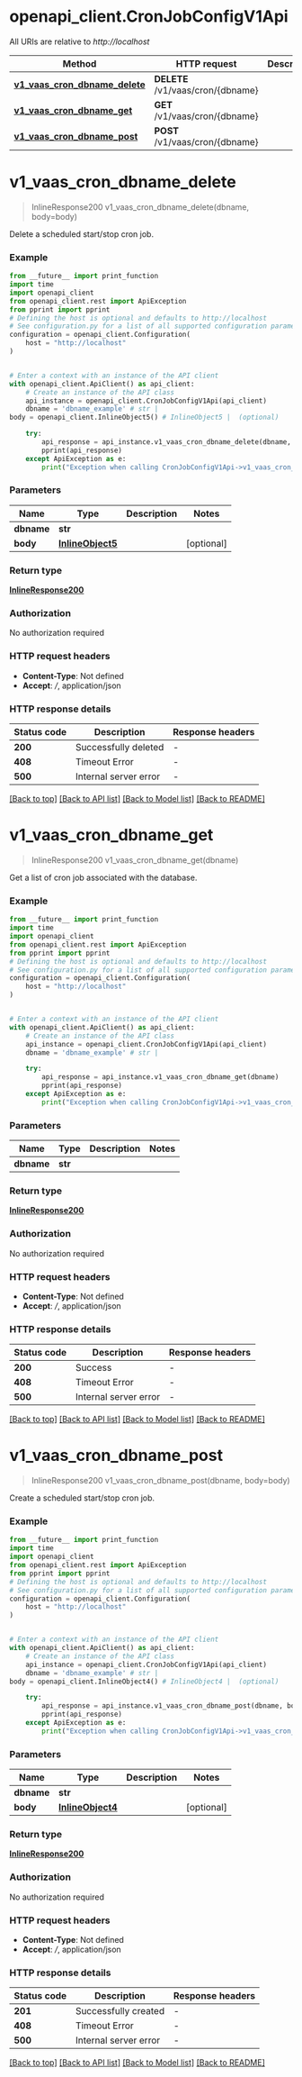 # openapi_client.CronJobConfigV1Api

All URIs are relative to *http://localhost*

Method | HTTP request | Description
------------- | ------------- | -------------
[**v1_vaas_cron_dbname_delete**](CronJobConfigV1Api.md#v1_vaas_cron_dbname_delete) | **DELETE** /v1/vaas/cron/{dbname} | 
[**v1_vaas_cron_dbname_get**](CronJobConfigV1Api.md#v1_vaas_cron_dbname_get) | **GET** /v1/vaas/cron/{dbname} | 
[**v1_vaas_cron_dbname_post**](CronJobConfigV1Api.md#v1_vaas_cron_dbname_post) | **POST** /v1/vaas/cron/{dbname} | 


# **v1_vaas_cron_dbname_delete**
> InlineResponse200 v1_vaas_cron_dbname_delete(dbname, body=body)



Delete a scheduled start/stop cron job.

### Example

```python
from __future__ import print_function
import time
import openapi_client
from openapi_client.rest import ApiException
from pprint import pprint
# Defining the host is optional and defaults to http://localhost
# See configuration.py for a list of all supported configuration parameters.
configuration = openapi_client.Configuration(
    host = "http://localhost"
)


# Enter a context with an instance of the API client
with openapi_client.ApiClient() as api_client:
    # Create an instance of the API class
    api_instance = openapi_client.CronJobConfigV1Api(api_client)
    dbname = 'dbname_example' # str | 
body = openapi_client.InlineObject5() # InlineObject5 |  (optional)

    try:
        api_response = api_instance.v1_vaas_cron_dbname_delete(dbname, body=body)
        pprint(api_response)
    except ApiException as e:
        print("Exception when calling CronJobConfigV1Api->v1_vaas_cron_dbname_delete: %s\n" % e)
```

### Parameters

Name | Type | Description  | Notes
------------- | ------------- | ------------- | -------------
 **dbname** | **str**|  | 
 **body** | [**InlineObject5**](InlineObject5.md)|  | [optional] 

### Return type

[**InlineResponse200**](InlineResponse200.md)

### Authorization

No authorization required

### HTTP request headers

 - **Content-Type**: Not defined
 - **Accept**: */*, application/json

### HTTP response details
| Status code | Description | Response headers |
|-------------|-------------|------------------|
**200** | Successfully deleted |  -  |
**408** | Timeout Error |  -  |
**500** | Internal server error |  -  |

[[Back to top]](#) [[Back to API list]](../README.md#documentation-for-api-endpoints) [[Back to Model list]](../README.md#documentation-for-models) [[Back to README]](../README.md)

# **v1_vaas_cron_dbname_get**
> InlineResponse200 v1_vaas_cron_dbname_get(dbname)



Get a list of cron job associated with the database.

### Example

```python
from __future__ import print_function
import time
import openapi_client
from openapi_client.rest import ApiException
from pprint import pprint
# Defining the host is optional and defaults to http://localhost
# See configuration.py for a list of all supported configuration parameters.
configuration = openapi_client.Configuration(
    host = "http://localhost"
)


# Enter a context with an instance of the API client
with openapi_client.ApiClient() as api_client:
    # Create an instance of the API class
    api_instance = openapi_client.CronJobConfigV1Api(api_client)
    dbname = 'dbname_example' # str | 

    try:
        api_response = api_instance.v1_vaas_cron_dbname_get(dbname)
        pprint(api_response)
    except ApiException as e:
        print("Exception when calling CronJobConfigV1Api->v1_vaas_cron_dbname_get: %s\n" % e)
```

### Parameters

Name | Type | Description  | Notes
------------- | ------------- | ------------- | -------------
 **dbname** | **str**|  | 

### Return type

[**InlineResponse200**](InlineResponse200.md)

### Authorization

No authorization required

### HTTP request headers

 - **Content-Type**: Not defined
 - **Accept**: */*, application/json

### HTTP response details
| Status code | Description | Response headers |
|-------------|-------------|------------------|
**200** | Success |  -  |
**408** | Timeout Error |  -  |
**500** | Internal server error |  -  |

[[Back to top]](#) [[Back to API list]](../README.md#documentation-for-api-endpoints) [[Back to Model list]](../README.md#documentation-for-models) [[Back to README]](../README.md)

# **v1_vaas_cron_dbname_post**
> InlineResponse200 v1_vaas_cron_dbname_post(dbname, body=body)



Create a scheduled start/stop cron job.

### Example

```python
from __future__ import print_function
import time
import openapi_client
from openapi_client.rest import ApiException
from pprint import pprint
# Defining the host is optional and defaults to http://localhost
# See configuration.py for a list of all supported configuration parameters.
configuration = openapi_client.Configuration(
    host = "http://localhost"
)


# Enter a context with an instance of the API client
with openapi_client.ApiClient() as api_client:
    # Create an instance of the API class
    api_instance = openapi_client.CronJobConfigV1Api(api_client)
    dbname = 'dbname_example' # str | 
body = openapi_client.InlineObject4() # InlineObject4 |  (optional)

    try:
        api_response = api_instance.v1_vaas_cron_dbname_post(dbname, body=body)
        pprint(api_response)
    except ApiException as e:
        print("Exception when calling CronJobConfigV1Api->v1_vaas_cron_dbname_post: %s\n" % e)
```

### Parameters

Name | Type | Description  | Notes
------------- | ------------- | ------------- | -------------
 **dbname** | **str**|  | 
 **body** | [**InlineObject4**](InlineObject4.md)|  | [optional] 

### Return type

[**InlineResponse200**](InlineResponse200.md)

### Authorization

No authorization required

### HTTP request headers

 - **Content-Type**: Not defined
 - **Accept**: */*, application/json

### HTTP response details
| Status code | Description | Response headers |
|-------------|-------------|------------------|
**201** | Successfully created |  -  |
**408** | Timeout Error |  -  |
**500** | Internal server error |  -  |

[[Back to top]](#) [[Back to API list]](../README.md#documentation-for-api-endpoints) [[Back to Model list]](../README.md#documentation-for-models) [[Back to README]](../README.md)

